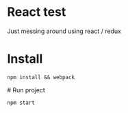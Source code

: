# React test

Just messing around using react / redux

# Install 
```
npm install && webpack
```

# Run project
```
npm start 
```

